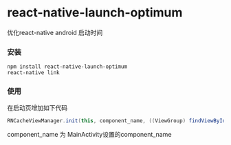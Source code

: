 # react-native-launch-optimum

优化react-native android 启动时间

### 安装

```
npm install react-native-launch-optimum
react-native link
```

### 使用

在启动页增加如下代码

```java
RNCacheViewManager.init(this, component_name, ((ViewGroup) findViewById(android.R.id.content)));
```

component_name 为 MainActivity设置的component_name